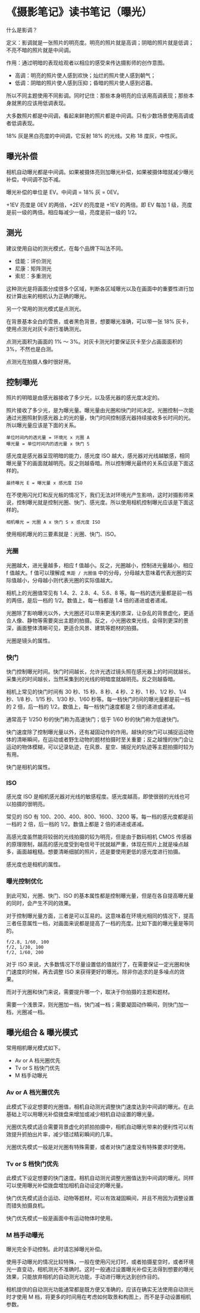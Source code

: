 # 《摄影笔记》读书笔记（曝光）

什么是影调？

定义：影调就是一张照片的明亮度。明亮的照片就是高调；阴暗的照片就是低调；不亮不暗的照片就是中间调。

作用：通过明暗的表现给观者以相应的感受来传达摄影师的创作意图。

- 高调：明亮的照片使人感到欢快；灿烂的照片使人感到朝气；
- 低调：阴暗的照片使人感到压抑；昏暗的照片使人感到迟暮。

所以不同主题使用不同影调。同时记住：那些本身明亮的应该用高调表现；那些本身就黑的应该用低调表现。

大多数照片都是中间调，看起来鲜艳的照片都是中间调。只有少数场景使用高调或者低调表现。

18% 灰是黑白亮度的中间调，它反射 18% 的光线。又称 18 度灰，中性灰。

## 曝光补偿

相机自动曝光都是中间调。如果被摄体亮则加曝光补偿，如果被摄体暗就减少曝光补偿，中间调不加不减。

曝光补偿的单位是 EV。中间调 = 18% 灰 = 0EV。

+1EV 亮度是 0EV 的两倍，+2EV 的亮度是 +1EV 的两倍。即 EV 每加 1 级，亮度是前一级的两倍。相应每减少一级，亮度是前一级的 1/2。

## 测光

建议使用自动的测光模式，在每个品牌下叫法不同。

- 佳能：评价测光
- 尼康：矩阵测光
- 索尼：多重测光

这种测光是将画面分成很多个区域，判断各区域曝光以及在画面中的重要性进行加权计算出来的相机认为正确的曝光。

另一个常用的测光模式是点测光。

在背景基本全白的雪景，或者黑色背景，想要曝光准确，可以带一张 18% 灰卡，使用点测光对灰卡进行准确测光。

点测光面积为画面的 1% ～ 3%。对灰卡测光时要保证灰卡至少占画面面积的 3%，不然也是白测。

点测光在拍摄人像时很好用。

## 控制曝光

照片的明暗是由感光器接收了多少光，以及感光器的感光度决定的。

照片接收了多少光，是为曝光量。曝光量由光圈和快门时间决定。光圈控制一次能通过光圈照射到感光器上的光的量，快门时间控制感光器持续接收多长时间的光。所以曝光量应该是下面的关系。

```
单位时间内的透光量 = 环境光 x 光圈 A
曝光量 = 单位时间内的透光量 x 快门 S
```

感光度是感光器呈现明暗的能力，感光度 ISO 越大，感光器对光线越敏感，相同曝光量下的画面就越明亮。反之则越昏暗。所以控制曝光最终的关系应该是下面这样的。

```
最终曝光 E = 曝光量 x 感光度 ISO
```

在不使用闪光灯和反光板的情况下，我们无法对环境光产生影响，这时对摄影师来说，控制曝光就是控制光圈、快门、感光度。所以使用相机控制曝光应该是下面这样的。

```
相机曝光 = 光圈 A x 快门 S x 感光度 ISO
```

使用相机曝光的三要素就是：光圈、快门、ISO。

### 光圈

光圈越大，进光量越多，相应 f 值越小。反之，光圈越小，控制进光量越小，相应 f 值越大。f 值可以理解成 `焦距 / 光圈值` 中的分母，分母越大意味着代表光圈的实际值越小，分母越小则代表光圈的实际值越大。

相机上的光圈值常见有 1.4、2、2.8、4、5.6、8 等。每一档的透光量都是前一档的两倍，是后一档的 1/2。数值上，每一档都是 1.4 倍的递进或者递减。

光圈除了影响曝光以外，大光圈还可以带来更浅的景深，让杂乱的背景虚化，更适合人像、静物等需要突出主题的拍摄。反之，小光圈收束光线，会得到更深的景深，画面整体清晰可见，更适合风景、建筑等题材的拍摄。

光圈是镜头的属性。

### 快门

快门控制曝光时间。快门时间越长，允许光透过镜头照在感光器上的时间就越长。采集光的时间越长，当然采集到的光线的明暗度就越明亮。反之则越昏暗。

相机上常见的快门时间有 30 秒、15 秒、8 秒、4 秒、2 秒、1 秒、1/2 秒、1/4 秒、1/8 秒、1/15 秒、1/30 秒、1/60 秒等。每一档快门时间的曝光量都是前一档的 2 倍，后一档的 1/2。数值上，每一档快门速度都是 2 倍的递进或递减。

通常高于 1/250 秒的快门称为高速快门；低于 1/60 秒的快门称为低速快门。

快门速度除了控制曝光量以外，还有凝固动作的作用。越快的快门可以捕捉运动物体的清晰瞬间，在运动或者野生动物的题材拍摄时至关重要；反之越慢的快门会让运动的物体模糊，可以记录轨迹，在风景、星空、捕捉光的轨迹等主题拍摄时较为有用。

快门是相机的属性。

### ISO

感光度 ISO 是相机感光器对光线的敏感程度。感光度越高，即使很弱的光线也可以拍摄的很明亮。

常见的 ISO 有 100、200、400、800、1600、3200 等。每一档的感光度都是前一档的 2 倍，后一档的 1/2。数值上都是 2 倍的递进或递减。

高感光度虽然能将较弱的光线拍摄的较为明亮，但是由于数码相机 CMOS 传感器的原理限制，越高的感光度受到电信号干扰就越严重，体现在照片上就是噪点越多，画面越粗糙。想要清晰细腻的照片，还是要使用更低的感光度进行拍摄。

感光度也是相机的属性。

### 曝光控制优化

到此可知，光圈、快门、ISO 的基本属性都是控制曝光量，但是在各自提高曝光量的同时，会产生不同的效果。

对于控制曝光量方面，三者是可以互易的。这意味着在环境光相同的情况下，提高三者任意属性一档，对画面来说都是提高了一档的亮度。比如下面的曝光量是等同的。

```
f/2.8, 1/60, 100
f/2, 1/30, 100
f/2, 1/60, 200
```

对于 ISO 来说，大多数情况下尽量设置低的值就行了，在需要保证一定光圈和快门速度的时候，再去调整 ISO 来获得更好的曝光。除非你追求的是多噪点的效果。

而对于光圈和快门来说，需要提升哪一个，取决于你拍摄的主题和题材。

需要一个浅景深，则光圈加一档，快门减一档；需要凝固动作瞬间，则快门加一档，光圈减一档。

## 曝光组合 & 曝光模式

常用相机曝光模式如下。

- Av or A 档光圈优先
- Tv or S 档快门优先
- M 档手动曝光

### Av or A 档光圈优先

此模式下设定想要的光圈值，相机自动测光调整快门速度达到中间调的曝光。在此基础上可以用曝光补偿拨盘来增加或减少相机自动设置的曝光量。

光圈优先模式适合需要背景虚化的抓拍拍摄中，相机自动曝光带来的便利性可以有效提升抓拍出片率，减少错过精彩瞬间的几率。

光圈优先模式一般是对光圈有特殊需要，或者对快门速度没有特殊要求时使用。

### Tv or S 档快门优先

此模式下设定想要的快门速度。相机自动测光调整光圈值达到中间调的曝光。同样可以使用曝光补偿拨盘增加相机自动设定的曝光量。

快门优先模式适合运动、动物等题材，可以有效凝固瞬间，并且不用因为调整设置而错失拍摄良机。

快门优先模式一般是画面中有运动物体时使用。

### M 档手动曝光

曝光完全手动控制。此时请忘掉曝光补偿。

使用手动曝光的情况比较特殊，一般在使用闪光灯时，或者拍摄星空时，或者环境光一直变动，相机测光不准确时。这时一般通过设置曝光补偿无法得到想要的曝光效果，只能放弃相机的自动测光功能，手动进行曝光达到创作目的。

相机提供的自动测光功能通常都是既方便又准确的，应该在确实无法使用自动测光时才使用 M 档，将更多的时间用在考虑如何取景和构图上，而不是手动设置相机参数。
